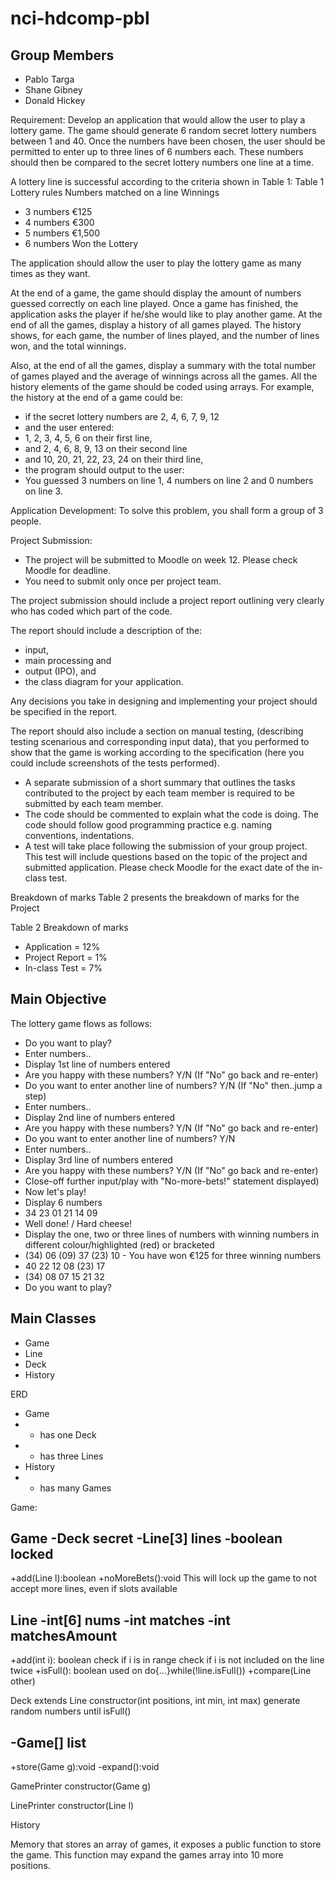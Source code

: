 # nci-hdcomp-pbl

## Group Members

- Pablo Targa
- Shane Gibney
- Donald Hickey

Requirement:
Develop an application that would allow the user to play a lottery game. The game should generate 6 random secret lottery numbers between 1 and 40. Once the numbers have been chosen, the user should be permitted to enter up to three lines of 6 numbers each. These numbers should then be compared to the secret lottery numbers one line at a time. 

A lottery line is successful according to the criteria shown in Table 1:
Table 1 Lottery rules
Numbers matched on a line Winnings
- 3 numbers €125
- 4 numbers €300
- 5 numbers €1,500
- 6 numbers Won the Lottery

The application should allow the user to play the lottery game as many times as they want.

At the end of a game, the game should display the amount of numbers guessed correctly on each line played. Once a game has finished, the application asks the player if he/she would like to play another game. At the end of all the games, display a history of all games played. The history shows, for each game, the number of lines played, and the number of lines won, and the total winnings. 

Also, at the end of all the games, display a summary with the total number of games played and the average of winnings across all the games. All the history elements of the game should be coded using arrays.
For example, the history at the end of a game could be: 
  - if the secret lottery numbers are 2, 4, 6, 7, 9, 12 
  - and the user entered:
  - 1, 2, 3, 4, 5, 6 on their first line, 
  - and 2, 4, 6, 8, 9, 13 on their second line 
  - and 10, 20, 21, 22, 23, 24 on their third line, 
  - the program should output to the user: 
  - You guessed 3 numbers on line 1, 4 numbers on line 2 and 0 numbers on line 3.

Application Development:
To solve this problem, you shall form a group of 3 people.

Project Submission:
- The project will be submitted to Moodle on week 12. Please check Moodle for deadline.
- You need to submit only once per project team.

The project submission should include a project report outlining very clearly who has coded which part of the code. 

The report should include a description of the: 
- input, 
- main processing and 
- output (IPO), and 
- the class diagram for your application. 

Any decisions you take in designing and implementing your project should be specified in the report. 

The report should also include a section on manual testing, (describing testing scenarious and corresponding input data), that you performed to show that the game is working according to the specification (here you could include screenshots of the tests performed).

- A separate submission of a short summary that outlines the tasks contributed to the project by each team member is required to be submitted by each team member.
- The code should be commented to explain what the code is doing. The code should follow good programming practice e.g. naming conventions, indentations.
- A test will take place following the submission of your group project. This test will include questions based on the topic of the project and submitted application. Please check Moodle for the exact date of the in-class test.

Breakdown of marks
Table 2 presents the breakdown of marks for the Project

Table 2 Breakdown of marks
- Application = 12%
- Project Report = 1%
- In-class Test = 7%

## Main Objective

The lottery game flows as follows:

- Do you want to play?
- Enter numbers..
- Display 1st line of numbers entered
- Are you happy with these numbers? Y/N (If "No" go back and re-enter)
- Do you want to enter another line of numbers? Y/N (If "No" then..jump a step)
- Enter numbers..
- Display 2nd line of numbers entered
- Are you happy with these numbers? Y/N (If "No" go back and re-enter)
- Do you want to enter another line of numbers? Y/N 
- Enter numbers..
- Display 3rd line of numbers entered
- Are you happy with these numbers? Y/N (If "No" go back and re-enter)
- Close-off further input/play with "No-more-bets!" statement displayed)
- Now let's play!
- Display 6 numbers
- 34 23 01 21 14 09
- Well done! / Hard cheese!
- Display the one, two or three lines of numbers with winning numbers in different colour/highlighted (red) or bracketed
- (34) 06 (09) 37 (23) 10 - You have won €125 for three winning numbers
- 40 22 12 08 (23) 17
- (34) 08 07 15 21 32
- Do you want to play?

## Main Classes

- Game
- Line
- Deck
- History

ERD
- Game 
- - has one Deck
- - has three Lines
- History
- - has many Games

Game:

Game
  -Deck secret
  -Line[3] lines
  -boolean locked
  ----------------------
  +add(Line l):boolean
  +noMoreBets():void
    This will lock up the game to not accept more lines, even if slots available

Line
  -int[6] nums
  -int matches
  -int matchesAmount
  ----------------------
  +add(int i): boolean
    check if i is in range
    check if i is not included on the line twice
  +isFull(): boolean
    used on do{...}while(!line.isFull())
  +compare(Line other)

Deck extends Line
  constructor(int positions, int min, int max)
    generate random numbers until isFull()

  -Game[] list
  ----------------------
  +store(Game g):void
  -expand():void

GamePrinter
  constructor(Game g)
  
LinePrinter
  constructor(Line l)

History

Memory that stores an array of games, it exposes a public function to store the game. This function may expand the games array into 10 more positions.


